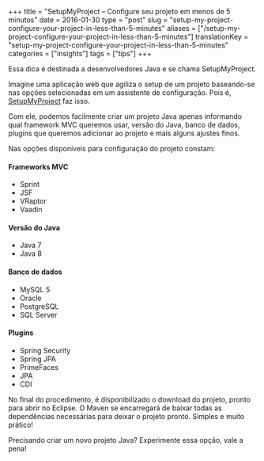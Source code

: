 +++
title = "SetupMyProject – Configure seu projeto em menos de 5 minutos"
date = 2016-01-30
type = "post"
slug = "setup-my-project-configure-your-project-in-less-than-5-minutes"
aliases = ["/setup-my-project-configure-your-project-in-less-than-5-minutes"]
translationKey = "setup-my-project-configure-your-project-in-less-than-5-minutes"
categories = ["insights"]
tags = ["tips"]
+++

Essa dica é destinada a desenvolvedores Java e se chama SetupMyProject.

Imagine uma aplicação web que agiliza o setup de um projeto baseando-se nas opções selecionadas em um assistente de configuração. Pois é, [SetupMyProject][projeto] faz isso.

Com ele, podemos facilmente criar um projeto Java apenas informando qual framework MVC queremos usar, versão do Java, banco de dados, plugins que queremos adicionar ao projeto e mais alguns ajustes finos.

Nas opções disponíveis para configuração do projeto constam:

#### Frameworks MVC
* Sprint
* JSF
* VRaptor
* Vaadin

#### Versão do Java
* Java 7
* Java 8

#### Banco de dados
* MySQL 5
* Oracle
* PostgreSQL
* SQL Server

#### Plugins
* Spring Security
* Spring JPA
* PrimeFaces
* JPA
* CDI

No final do procedimento, é disponibilizado o download do projeto, pronto para abrir no Eclipse. O Maven se encarregará de baixar todas as dependências necessárias para deixar o projeto pronto. Simples e muito prático!

Precisando criar um novo projeto Java? Experimente essa opção, vale a pena!

[projeto]: https://github.com/asouza/setupmyproject